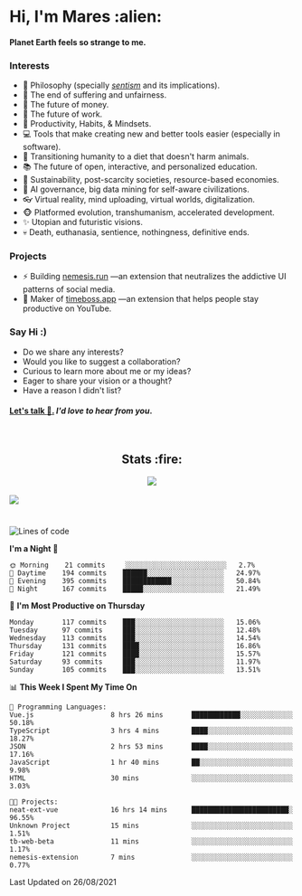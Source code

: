 <h1>Hi, I'm Mares :alien:</h1>

#### Planet Earth feels so strange to me.

### **Interests**

- 🌊 Philosophy (specially [_sentism_][sentismmedium] and its implications).
- 🎯 The end of suffering and unfairness.
- 💸 The future of money.
- 💼 The future of work.
- 🧠 Productivity, Habits, & Mindsets.
- 💻 Tools that make creating new and better tools easier (especially in software).
- 🥗 Transitioning humanity to a diet that doesn't harm animals.
- 📚 The future of open, interactive, and personalized education.
- 🌱 Sustainability, post-scarcity societies, resource-based economies.
- 🤖 AI governance, big data mining for self-aware civilizations.
- 👓 Virtual reality, mind uploading, virtual worlds, digitalization.
- 🐵 Platformed evolution, transhumanism, accelerated development.
- ✨ Utopian and futuristic visions.
- 💀 Death, euthanasia, sentience, nothingness, definitive ends.


### **Projects**

- ⚡ Building [nemesis.run](https://nemesis.run) —an extension that neutralizes the addictive UI patterns of social media.
- 💎 Maker of [timeboss.app](https://timeboss.app) —an extension that helps people stay productive on YouTube.


### **Say Hi :)**

- Do we share any interests?
- Would you like to suggest a collaboration?
- Curious to learn more about me or my ideas?
- Eager to share your vision or a thought?
- Have a reason I didn't list?

#### [Let's talk :wave:.](mailto:mareszhar@gmail.com) _I'd love to hear from you_.

[sentismmedium]: https://medium.com/@mareszhar/born-a-prisoner-a-reflection-about-life-its-struggles-and-a-plan-to-escape-d8566ce9b026

<br>

<h2 align="center">Stats :fire:</h2>

<div align="center">
  <img src="https://github-readme-streak-stats.herokuapp.com?user=mareszhar&theme=black-ice&hide_border=true&stroke=FFFFFF15&ring=DF8FFE&fire=DF8FFE&currStreakLabel=DF8FFE&background=1A232A&currStreakNum=86FFAB">
</div>

<!-- Add or remove this: &dates=B1AAB3FF at the end of the streak stats URL if they get bugged and aren't updating -->

<br>

<img src="https://activity-graph.herokuapp.com/graph?username=mareszhar&theme=nord&bg_color=00000000&color=979797&line=DF8FFE&point=00000000&area=true&hide_border=true">

<br>

<h1></h1>

<!--START_SECTION:waka-->
![Lines of code](https://img.shields.io/badge/From%20Hello%20World%20I%27ve%20Written-118773%20lines%20of%20code-blue)

**I'm a Night 🦉** 

```text
🌞 Morning    21 commits     ░░░░░░░░░░░░░░░░░░░░░░░░░   2.7% 
🌆 Daytime    194 commits    ██████░░░░░░░░░░░░░░░░░░░   24.97% 
🌃 Evening    395 commits    ████████████░░░░░░░░░░░░░   50.84% 
🌙 Night      167 commits    █████░░░░░░░░░░░░░░░░░░░░   21.49%

```
📅 **I'm Most Productive on Thursday** 

```text
Monday       117 commits    ███░░░░░░░░░░░░░░░░░░░░░░   15.06% 
Tuesday      97 commits     ███░░░░░░░░░░░░░░░░░░░░░░   12.48% 
Wednesday    113 commits    ███░░░░░░░░░░░░░░░░░░░░░░   14.54% 
Thursday     131 commits    ████░░░░░░░░░░░░░░░░░░░░░   16.86% 
Friday       121 commits    ████░░░░░░░░░░░░░░░░░░░░░   15.57% 
Saturday     93 commits     ███░░░░░░░░░░░░░░░░░░░░░░   11.97% 
Sunday       105 commits    ███░░░░░░░░░░░░░░░░░░░░░░   13.51%

```


📊 **This Week I Spent My Time On** 

```text
💬 Programming Languages: 
Vue.js                   8 hrs 26 mins       ████████████░░░░░░░░░░░░░   50.18% 
TypeScript               3 hrs 4 mins        ████░░░░░░░░░░░░░░░░░░░░░   18.27% 
JSON                     2 hrs 53 mins       ████░░░░░░░░░░░░░░░░░░░░░   17.16% 
JavaScript               1 hr 40 mins        ██░░░░░░░░░░░░░░░░░░░░░░░   9.98% 
HTML                     30 mins             ░░░░░░░░░░░░░░░░░░░░░░░░░   3.03%

🐱‍💻 Projects: 
neat-ext-vue             16 hrs 14 mins      ████████████████████████░   96.55% 
Unknown Project          15 mins             ░░░░░░░░░░░░░░░░░░░░░░░░░   1.51% 
tb-web-beta              11 mins             ░░░░░░░░░░░░░░░░░░░░░░░░░   1.17% 
nemesis-extension        7 mins              ░░░░░░░░░░░░░░░░░░░░░░░░░   0.77%

```


 Last Updated on 26/08/2021
<!--END_SECTION:waka-->

